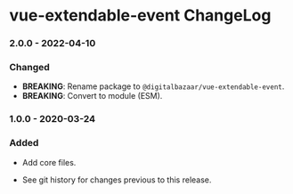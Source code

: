 # vue-extendable-event ChangeLog

### 2.0.0 - 2022-04-10

### Changed
- **BREAKING**: Rename package to `@digitalbazaar/vue-extendable-event`.
- **BREAKING**: Convert to module (ESM).

### 1.0.0 - 2020-03-24

### Added
- Add core files.

- See git history for changes previous to this release.
